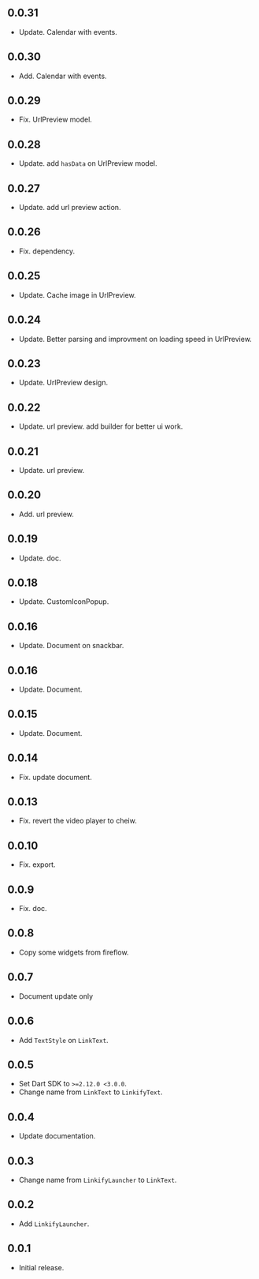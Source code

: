 ## 0.0.31

* Update. Calendar with events.

## 0.0.30

* Add. Calendar with events.


## 0.0.29

* Fix. UrlPreview model.

## 0.0.28

* Update. add `hasData` on UrlPreview model.

## 0.0.27

* Update. add url preview action.

## 0.0.26

* Fix. dependency.

## 0.0.25

* Update. Cache image in UrlPreview.


## 0.0.24

* Update. Better parsing and improvment on loading speed in UrlPreview.


## 0.0.23

* Update. UrlPreview design.

## 0.0.22

* Update. url preview. add builder for better ui work.

## 0.0.21

* Update. url preview.


## 0.0.20

* Add. url preview.


## 0.0.19

* Update. doc.

## 0.0.18

* Update. CustomIconPopup.


## 0.0.16

* Update. Document on snackbar.


## 0.0.16

* Update. Document.

## 0.0.15

* Update. Document.

## 0.0.14

* Fix. update document.

## 0.0.13

* Fix. revert the video player to cheiw.

## 0.0.10

* Fix. export.


## 0.0.9

* Fix. doc.


## 0.0.8

* Copy some widgets from fireflow.

## 0.0.7

* Document update only


## 0.0.6

* Add `TextStyle` on `LinkText`.

## 0.0.5

* Set Dart SDK to `>=2.12.0 <3.0.0`.
* Change name from `LinkText` to `LinkifyText`.


## 0.0.4

* Update documentation.

## 0.0.3

* Change name from `LinkifyLauncher` to `LinkText`.

## 0.0.2

* Add `LinkifyLauncher`.


## 0.0.1

* Initial release.
